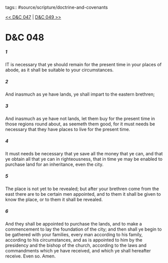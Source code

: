 tags:: #source/scripture/doctrine-and-covenants

[<< D&C 047](/doctrine-and-covenants/D&C_047.md) | [D&C 049 >>](/doctrine-and-covenants/D&C_049.md)

# D&C 048

##### 1

IT is necessary that ye should remain for the present time in your places of abode, as it shall be suitable to your circumstances.

##### 2

And inasmuch as ye have lands, ye shall impart to the eastern brethren;

##### 3

And inasmuch as ye have not lands, let them buy for the present time in those regions round about, as seemeth them good, for it must needs be necessary that they have places to live for the present time.

##### 4

It must needs be necessary that ye save all the money that ye can, and that ye obtain all that ye can in righteousness, that in time ye may be enabled to purchase land for an inheritance, even the city.

##### 5

The place is not yet to be revealed; but after your brethren come from the east there are to be certain men appointed, and to them it shall be given to know the place, or to them it shall be revealed.

##### 6

And they shall be appointed to purchase the lands, and to make a commencement to lay the foundation of the city; and then shall ye begin to be gathered with your families, every man according to his family, according to his circumstances, and as is appointed to him by the presidency and the bishop of the church, according to the laws and commandments which ye have received, and which ye shall hereafter receive. Even so. Amen.
